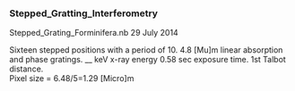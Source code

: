 ### Stepped_Gratting_Interferometry
Stepped_Grating_Forminifera.nb
29 July 2014

Sixteen stepped positions with a period of 10.
4.8 \[Mu]m linear absorption and phase gratings. __ keV x-ray energy 0.58 sec exposure time.  1st Talbot distance.  
Pixel size = 6.48/5=1.29 \[Micro]m
